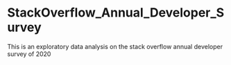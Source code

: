 # StackOverflow_Annual_Developer_Survey

This is an exploratory data analysis on the stack overflow annual developer survey of 2020 
